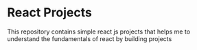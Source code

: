 # React Projects
This repository contains simple react js projects that helps me to understand the fundamentals of react by building projects